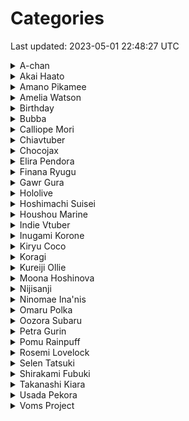 # Categories
Last updated: 2023-05-01 22:48:27 UTC

<details>
    <summary>A-chan</summary>
    <img src="gifs/A_chan.gif" height="256">
</details>

<details>
    <summary>Akai Haato</summary>
    <img src="gifs/haachama_noodles.gif" height="256">
</details>

<details>
    <summary>Amano Pikamee</summary>
    <img src="gifs/kick_the_baby.gif" height="256">
</details>

<details>
    <summary>Amelia Watson</summary>
    <img src="gifs/Ame_kick.gif" height="256">
    <img src="gifs/mascot.gif" height="256">
    <img src="gifs/Ame_Birthday_2022.gif" height="256">
    <img src="gifs/ameJAM.gif" height="256">
    <img src="gifs/popcorn.gif" height="256">
    <img src="gifs/mythiversary.gif" height="256">
    <img src="gifs/fast.gif" height="256">
    <img src="gifs/dance1.gif" height="256">
    <img src="gifs/bubba.gif" height="256">
    <img src="gifs/windows.gif" height="256">
    <img src="gifs/axeson.gif" height="256">
    <img src="gifs/rotation.gif" height="256">
    <img src="gifs/eat.gif" height="256">
    <img src="gifs/party.gif" height="256">
    <img src="gifs/celebration.gif" height="256">
    <img src="gifs/long_jump.gif" height="256">
    <img src="gifs/battleblock.gif" height="256">
    <img src="gifs/bee.gif" height="256">
    <img src="gifs/bubble_blower.gif" height="256">
    <img src="gifs/example.gif" height="256">
    <img src="gifs/phogs.gif" height="256">
    <img src="gifs/tap_tap.gif" height="256">
    <img src="gifs/cake.gif" height="256">
    <img src="gifs/cooking_simulator.gif" height="256">
    <img src="gifs/bongo.gif" height="256">
    <img src="gifs/camera.gif" height="256">
    <img src="gifs/christmas.gif" height="256">
    <img src="gifs/portal.gif" height="256">
    <img src="gifs/twelve_of_them.gif" height="256">
    <img src="gifs/crunchy_marshmallow.gif" height="256">
    <img src="gifs/apex.gif" height="256">
    <img src="gifs/skipping_class.gif" height="256">
    <img src="gifs/ukulele_practice.gif" height="256">
    <img src="gifs/reading.gif" height="256">
    <img src="gifs/watson_parade.gif" height="256">
    <img src="gifs/ground_pound.gif" height="256">
    <img src="gifs/driving.gif" height="256">
    <img src="gifs/rolling.gif" height="256">
    <img src="gifs/she_appears.gif" height="256">
    <img src="gifs/delicious_tears.gif" height="256">
    <img src="gifs/controller_smash.gif" height="256">
    <img src="gifs/among_us.gif" height="256">
    <img src="gifs/skydiving_pals.gif" height="256">
    <img src="gifs/this_is_true.gif" height="256">
    <img src="gifs/a_way_out.gif" height="256">
    <img src="gifs/wide.gif" height="256">
    <img src="gifs/manager_summoning_ritual.gif" height="256">
    <img src="gifs/minecraft_rap.gif" height="256">
    <img src="gifs/boating.gif" height="256">
    <img src="gifs/gold_mining.gif" height="256">
    <img src="gifs/I_m_walkin_here.gif" height="256">
    <img src="gifs/spicy_noodles.gif" height="256">
    <img src="gifs/zoomer.gif" height="256">
    <img src="gifs/sand.gif" height="256">
</details>

<details>
    <summary>Birthday</summary>
    <img src="gifs/Ame_kick.gif" height="256">
    <img src="gifs/choo_choo.gif" height="256">
    <img src="gifs/Koragi_Birthday_2022.gif" height="256">
    <img src="gifs/Ame_Birthday_2022.gif" height="256">
    <img src="gifs/PetraBday2021.gif" height="256">
    <img src="gifs/SelenBday2021.gif" height="256">
    <img src="gifs/EliraGotCake2021.gif" height="256">
    <img src="gifs/fightstick.gif" height="256">
    <img src="gifs/PPBirthday2021.gif" height="256">
    <img src="gifs/birbday.gif" height="256">
    <img src="gifs/Doritos.gif" height="256">
    <img src="gifs/cake2.gif" height="256">
    <img src="gifs/cake1.gif" height="256">
    <img src="gifs/birth.gif" height="256">
    <img src="gifs/cake.gif" height="256">
</details>

<details>
    <summary>Bubba</summary>
    <img src="gifs/bubba.gif" height="256">
</details>

<details>
    <summary>Calliope Mori</summary>
    <img src="gifs/mythiversary.gif" height="256">
    <img src="gifs/roki.gif" height="256">
    <img src="gifs/rap.gif" height="256">
    <img src="gifs/birth.gif" height="256">
    <img src="gifs/recorder.gif" height="256">
    <img src="gifs/splash.gif" height="256">
    <img src="gifs/calliop3.gif" height="256">
    <img src="gifs/bomb_defusal.gif" height="256">
    <img src="gifs/watson_parade.gif" height="256">
    <img src="gifs/interrupted_by_bird.gif" height="256">
    <img src="gifs/toilet_rap.gif" height="256">
    <img src="gifs/drinking_party.gif" height="256">
    <img src="gifs/cantaloupe.gif" height="256">
</details>

<details>
    <summary>Chiavtuber</summary>
    <img src="gifs/Chia_1_year.gif" height="256">
</details>

<details>
    <summary>Chocojax</summary>
    <img src="gifs/chocojax_drawing.gif" height="256">
</details>

<details>
    <summary>Elira Pendora</summary>
    <img src="gifs/LazuLight_1_year.gif" height="256">
    <img src="gifs/EliraGotCake2021.gif" height="256">
    <img src="gifs/paindora.gif" height="256">
</details>

<details>
    <summary>Finana Ryugu</summary>
    <img src="gifs/LazuLight_1_year.gif" height="256">
    <img src="gifs/Doritos.gif" height="256">
</details>

<details>
    <summary>Gawr Gura</summary>
    <img src="gifs/spin.gif" height="256">
    <img src="gifs/mythiversary.gif" height="256">
    <img src="gifs/cake2.gif" height="256">
    <img src="gifs/vacuum.gif" height="256">
    <img src="gifs/battleblock.gif" height="256">
    <img src="gifs/shark_rap.gif" height="256">
    <img src="gifs/phogs.gif" height="256">
    <img src="gifs/supermarket.gif" height="256">
    <img src="gifs/apex.gif" height="256">
    <img src="gifs/fitness_shark.gif" height="256">
    <img src="gifs/taiko_shark.gif" height="256">
    <img src="gifs/skipping_class.gif" height="256">
    <img src="gifs/watson_parade.gif" height="256">
    <img src="gifs/among_us.gif" height="256">
    <img src="gifs/skydiving_pals.gif" height="256">
    <img src="gifs/a_way_out.gif" height="256">
    <img src="gifs/manager_summoning_ritual.gif" height="256">
    <img src="gifs/books.gif" height="256">
    <img src="gifs/boating.gif" height="256">
    <img src="gifs/I_m_walkin_here.gif" height="256">
    <img src="gifs/karaoke.gif" height="256">
    <img src="gifs/rhythm_gaming.gif" height="256">
    <img src="gifs/plug_play.gif" height="256">
</details>

<details>
    <summary>Hololive</summary>
    <img src="gifs/Ame_kick.gif" height="256">
    <img src="gifs/pomutori.gif" height="256">
    <img src="gifs/mascot.gif" height="256">
    <img src="gifs/Ame_Birthday_2022.gif" height="256">
    <img src="gifs/ameJAM.gif" height="256">
    <img src="gifs/popcorn.gif" height="256">
    <img src="gifs/spin.gif" height="256">
    <img src="gifs/mythiversary.gif" height="256">
    <img src="gifs/violet.gif" height="256">
    <img src="gifs/fast.gif" height="256">
    <img src="gifs/dance1.gif" height="256">
    <img src="gifs/birbday.gif" height="256">
    <img src="gifs/cake2.gif" height="256">
    <img src="gifs/Coco.gif" height="256">
    <img src="gifs/roki.gif" height="256">
    <img src="gifs/jumping.gif" height="256">
    <img src="gifs/A_chan.gif" height="256">
    <img src="gifs/dance.gif" height="256">
    <img src="gifs/cake1.gif" height="256">
    <img src="gifs/rap.gif" height="256">
    <img src="gifs/Unravel.gif" height="256">
    <img src="gifs/bubba.gif" height="256">
    <img src="gifs/windows.gif" height="256">
    <img src="gifs/hammer.gif" height="256">
    <img src="gifs/axeson.gif" height="256">
    <img src="gifs/birth.gif" height="256">
    <img src="gifs/rotation.gif" height="256">
    <img src="gifs/eat.gif" height="256">
    <img src="gifs/vacuum.gif" height="256">
    <img src="gifs/pogo.gif" height="256">
    <img src="gifs/party.gif" height="256">
    <img src="gifs/celebration.gif" height="256">
    <img src="gifs/long_jump.gif" height="256">
    <img src="gifs/battleblock.gif" height="256">
    <img src="gifs/recorder.gif" height="256">
    <img src="gifs/shark_rap.gif" height="256">
    <img src="gifs/bee.gif" height="256">
    <img src="gifs/bubble_blower.gif" height="256">
    <img src="gifs/example.gif" height="256">
    <img src="gifs/phogs.gif" height="256">
    <img src="gifs/supermarket.gif" height="256">
    <img src="gifs/tap_tap.gif" height="256">
    <img src="gifs/snek.gif" height="256">
    <img src="gifs/cake.gif" height="256">
    <img src="gifs/cooking_simulator.gif" height="256">
    <img src="gifs/denied.gif" height="256">
    <img src="gifs/bongo.gif" height="256">
    <img src="gifs/camera.gif" height="256">
    <img src="gifs/haachama_noodles.gif" height="256">
    <img src="gifs/christmas.gif" height="256">
    <img src="gifs/mixing.gif" height="256">
    <img src="gifs/splash.gif" height="256">
    <img src="gifs/portal.gif" height="256">
    <img src="gifs/twelve_of_them.gif" height="256">
    <img src="gifs/crunchy_marshmallow.gif" height="256">
    <img src="gifs/apex.gif" height="256">
    <img src="gifs/fitness_shark.gif" height="256">
    <img src="gifs/confession.gif" height="256">
    <img src="gifs/taiko_shark.gif" height="256">
    <img src="gifs/calliop3.gif" height="256">
    <img src="gifs/skipping_class.gif" height="256">
    <img src="gifs/ukulele_practice.gif" height="256">
    <img src="gifs/battle_for_pekora.gif" height="256">
    <img src="gifs/bomb_defusal.gif" height="256">
    <img src="gifs/reading.gif" height="256">
    <img src="gifs/watson_parade.gif" height="256">
    <img src="gifs/ground_pound.gif" height="256">
    <img src="gifs/driving.gif" height="256">
    <img src="gifs/gravity_gun.gif" height="256">
    <img src="gifs/rolling.gif" height="256">
    <img src="gifs/marinara_sauce.gif" height="256">
    <img src="gifs/she_appears.gif" height="256">
    <img src="gifs/delicious_tears.gif" height="256">
    <img src="gifs/interrupted_by_bird.gif" height="256">
    <img src="gifs/controller_smash.gif" height="256">
    <img src="gifs/among_us.gif" height="256">
    <img src="gifs/skydiving_pals.gif" height="256">
    <img src="gifs/rubber_chickens.gif" height="256">
    <img src="gifs/this_is_true.gif" height="256">
    <img src="gifs/a_way_out.gif" height="256">
    <img src="gifs/wake.gif" height="256">
    <img src="gifs/wide.gif" height="256">
    <img src="gifs/manager_summoning_ritual.gif" height="256">
    <img src="gifs/minecraft_rap.gif" height="256">
    <img src="gifs/polkatsu.gif" height="256">
    <img src="gifs/bonk.gif" height="256">
    <img src="gifs/books.gif" height="256">
    <img src="gifs/tako_drawing.gif" height="256">
    <img src="gifs/holobirds.gif" height="256">
    <img src="gifs/boating.gif" height="256">
    <img src="gifs/gold_mining.gif" height="256">
    <img src="gifs/I_m_walkin_here.gif" height="256">
    <img src="gifs/spicy_noodles.gif" height="256">
    <img src="gifs/karaoke.gif" height="256">
    <img src="gifs/zoomer.gif" height="256">
    <img src="gifs/rhythm_gaming.gif" height="256">
    <img src="gifs/bird.gif" height="256">
    <img src="gifs/toilet_rap.gif" height="256">
    <img src="gifs/consume_noodles.gif" height="256">
    <img src="gifs/drinking_party.gif" height="256">
    <img src="gifs/plug_play.gif" height="256">
    <img src="gifs/sand.gif" height="256">
    <img src="gifs/cantaloupe.gif" height="256">
</details>

<details>
    <summary>Hoshimachi Suisei</summary>
    <img src="gifs/among_us.gif" height="256">
</details>

<details>
    <summary>Houshou Marine</summary>
    <img src="gifs/marinara_sauce.gif" height="256">
</details>

<details>
    <summary>Indie Vtuber</summary>
    <img src="gifs/chocojax_drawing.gif" height="256">
    <img src="gifs/Chia_1_year.gif" height="256">
    <img src="gifs/Koragi_Birthday_2022.gif" height="256">
    <img src="gifs/butter_dog.gif" height="256">
</details>

<details>
    <summary>Inugami Korone</summary>
    <img src="gifs/denied.gif" height="256">
    <img src="gifs/bomb_defusal.gif" height="256">
</details>

<details>
    <summary>Kiryu Coco</summary>
    <img src="gifs/Coco.gif" height="256">
</details>

<details>
    <summary>Koragi</summary>
    <img src="gifs/Koragi_Birthday_2022.gif" height="256">
    <img src="gifs/butter_dog.gif" height="256">
</details>

<details>
    <summary>Kureiji Ollie</summary>
    <img src="gifs/eat.gif" height="256">
</details>

<details>
    <summary>Moona Hoshinova</summary>
    <img src="gifs/battle_for_pekora.gif" height="256">
</details>

<details>
    <summary>Nijisanji</summary>
    <img src="gifs/pomutori.gif" height="256">
    <img src="gifs/choo_choo.gif" height="256">
    <img src="gifs/LazuLight_1_year.gif" height="256">
    <img src="gifs/sword.gif" height="256">
    <img src="gifs/PetraBday2021.gif" height="256">
    <img src="gifs/SelenBday2021.gif" height="256">
    <img src="gifs/EliraGotCake2021.gif" height="256">
    <img src="gifs/jump_rope.gif" height="256">
    <img src="gifs/skate.gif" height="256">
    <img src="gifs/pizza.gif" height="256">
    <img src="gifs/fightstick.gif" height="256">
    <img src="gifs/pomuJAM.gif" height="256">
    <img src="gifs/baseball.gif" height="256">
    <img src="gifs/Brosemi.gif" height="256">
    <img src="gifs/kick_the_baby.gif" height="256">
    <img src="gifs/paindora.gif" height="256">
    <img src="gifs/PPBirthday2021.gif" height="256">
    <img src="gifs/kecha.gif" height="256">
    <img src="gifs/cash.gif" height="256">
    <img src="gifs/Doritos.gif" height="256">
    <img src="gifs/cyclone.gif" height="256">
    <img src="gifs/pomu.gif" height="256">
</details>

<details>
    <summary>Ninomae Ina'nis</summary>
    <img src="gifs/mythiversary.gif" height="256">
    <img src="gifs/violet.gif" height="256">
    <img src="gifs/dance.gif" height="256">
    <img src="gifs/cake1.gif" height="256">
    <img src="gifs/Unravel.gif" height="256">
    <img src="gifs/hammer.gif" height="256">
    <img src="gifs/pogo.gif" height="256">
    <img src="gifs/mixing.gif" height="256">
    <img src="gifs/watson_parade.gif" height="256">
    <img src="gifs/gravity_gun.gif" height="256">
    <img src="gifs/wake.gif" height="256">
    <img src="gifs/manager_summoning_ritual.gif" height="256">
    <img src="gifs/bonk.gif" height="256">
    <img src="gifs/tako_drawing.gif" height="256">
    <img src="gifs/consume_noodles.gif" height="256">
</details>

<details>
    <summary>Omaru Polka</summary>
    <img src="gifs/rubber_chickens.gif" height="256">
    <img src="gifs/polkatsu.gif" height="256">
</details>

<details>
    <summary>Oozora Subaru</summary>
    <img src="gifs/holobirds.gif" height="256">
</details>

<details>
    <summary>Petra Gurin</summary>
    <img src="gifs/PetraBday2021.gif" height="256">
</details>

<details>
    <summary>Pomu Rainpuff</summary>
    <img src="gifs/pomutori.gif" height="256">
    <img src="gifs/choo_choo.gif" height="256">
    <img src="gifs/LazuLight_1_year.gif" height="256">
    <img src="gifs/sword.gif" height="256">
    <img src="gifs/jump_rope.gif" height="256">
    <img src="gifs/skate.gif" height="256">
    <img src="gifs/pizza.gif" height="256">
    <img src="gifs/pomuJAM.gif" height="256">
    <img src="gifs/baseball.gif" height="256">
    <img src="gifs/kick_the_baby.gif" height="256">
    <img src="gifs/PPBirthday2021.gif" height="256">
    <img src="gifs/kecha.gif" height="256">
    <img src="gifs/cash.gif" height="256">
    <img src="gifs/cyclone.gif" height="256">
    <img src="gifs/pomu.gif" height="256">
</details>

<details>
    <summary>Rosemi Lovelock</summary>
    <img src="gifs/fightstick.gif" height="256">
    <img src="gifs/Brosemi.gif" height="256">
</details>

<details>
    <summary>Selen Tatsuki</summary>
    <img src="gifs/SelenBday2021.gif" height="256">
</details>

<details>
    <summary>Shirakami Fubuki</summary>
    <img src="gifs/confession.gif" height="256">
</details>

<details>
    <summary>Takanashi Kiara</summary>
    <img src="gifs/pomutori.gif" height="256">
    <img src="gifs/mythiversary.gif" height="256">
    <img src="gifs/birbday.gif" height="256">
    <img src="gifs/jumping.gif" height="256">
    <img src="gifs/rotation.gif" height="256">
    <img src="gifs/bubble_blower.gif" height="256">
    <img src="gifs/supermarket.gif" height="256">
    <img src="gifs/snek.gif" height="256">
    <img src="gifs/splash.gif" height="256">
    <img src="gifs/skipping_class.gif" height="256">
    <img src="gifs/battle_for_pekora.gif" height="256">
    <img src="gifs/watson_parade.gif" height="256">
    <img src="gifs/marinara_sauce.gif" height="256">
    <img src="gifs/rubber_chickens.gif" height="256">
    <img src="gifs/holobirds.gif" height="256">
    <img src="gifs/bird.gif" height="256">
</details>

<details>
    <summary>Usada Pekora</summary>
    <img src="gifs/battle_for_pekora.gif" height="256">
</details>

<details>
    <summary>Voms Project</summary>
    <img src="gifs/kick_the_baby.gif" height="256">
</details>
